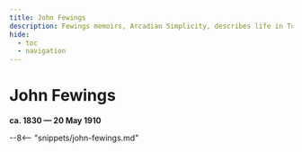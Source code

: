 ```yaml
---
title: John Fewings
description: Fewings memoirs, Arcadian Simplicity, describes life in Toowong from the 1860s
hide:
  - toc
  - navigation 
---
```


# John Fewings

**ca. 1830 — 20 May 1910**

--8<-- "snippets/john-fewings.md"
